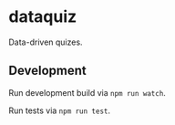 # dataquiz

Data-driven quizes.

## Development

Run development build via `npm run watch`.

Run tests via `npm run test`.
